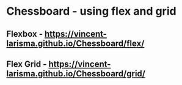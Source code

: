 # Chessboard - using flex and grid

## Flexbox - https://vincent-larisma.github.io/Chessboard/flex/

## Flex Grid - https://vincent-larisma.github.io/Chessboard/grid/
